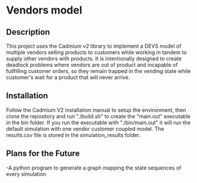 # Vendors model

## Description
This project uses the Cadmium v2 library to implement a DEVS model of multiple vendors selling products to customers while working in tandem to supply other vendors with products. It is intentionally designed to create deadlock problems where vendors are out of product and incapable of fullfilling customer orders, so they remain trapped in the vending state while customer's wait for a product that will never arrive.

## Installation
Follow the Cadmium V2 installation manual to setup the environment, then clone the repository and run "./build.sh" to create the "main.out" executable in the bin folder. 
If you run the executable with "./bin/main.out" it will run the default simulation with one vendor customer coupled model.
The results.csv file is stored in the simulation_results folder.

## Plans for the Future
-A python program to generate a graph mapping the state sequences of every simulation